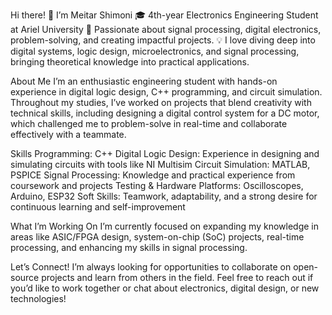 Hi there! 👋 I’m Meitar Shimoni
🎓 4th-year Electronics Engineering Student at Ariel University
🔧 Passionate about signal processing, digital electronics, problem-solving, and creating impactful projects.
💡 I love diving deep into digital systems, logic design, microelectronics, and signal processing, bringing theoretical knowledge into practical applications.

About Me
I’m an enthusiastic engineering student with hands-on experience in digital logic design, C++ programming, and circuit simulation. Throughout my studies, I’ve worked on projects that blend creativity with technical skills, including designing a digital control system for a DC motor, which challenged me to problem-solve in real-time and collaborate effectively with a teammate.

Skills
Programming: C++
Digital Logic Design: Experience in designing and simulating circuits with tools like NI Multisim
Circuit Simulation: MATLAB, PSPICE
Signal Processing: Knowledge and practical experience from coursework and projects
Testing & Hardware Platforms: Oscilloscopes, Arduino, ESP32
Soft Skills: Teamwork, adaptability, and a strong desire for continuous learning and self-improvement

What I’m Working On
I’m currently focused on expanding my knowledge in areas like ASIC/FPGA design, system-on-chip (SoC) projects, real-time processing, and enhancing my skills in signal processing.

Let’s Connect!
I’m always looking for opportunities to collaborate on open-source projects and learn from others in the field. Feel free to reach out if you’d like to work together or chat about electronics, digital design, or new technologies!
<!---
MeitarShimoni/MeitarShimoni is a ✨ special ✨ repository because its `README.md` (this file) appears on your GitHub profile.
You can click the Preview link to take a look at your changes.
--->
